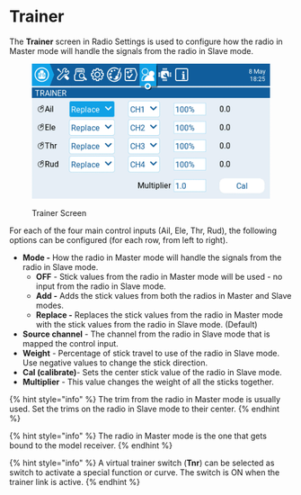 # Trainer

The **Trainer** screen in Radio Settings is used to configure how the radio in Master mode will handle the signals from the radio in Slave mode.

<figure><img src="../../.gitbook/assets/trainer2.png" alt=""><figcaption><p>Trainer Screen</p></figcaption></figure>

For each of the four main control inputs (Ail, Ele, Thr, Rud), the following options can be configured (for each row, from left to right).

* **Mode -** How the radio in Master mode will handle the signals from the radio in Slave mode.&#x20;
  * **OFF** - Stick values from the radio in Master mode will be used - no input from the radio in Slave mode.
  * **Add -** Adds the stick values from both the radios in Master and Slave modes.
  * **Replace -** Replaces the stick values from the radio in Master mode with the stick values from the radio in Slave mode. (Default)
* **Source channel** - The channel from the radio in Slave mode that is mapped the control input.
* **Weight** - Percentage of stick travel to use of the radio in Slave mode. Use negative values to change the stick direction.
* **Cal (calibrate)**- Sets the center stick value of the radio in Slave mode.
* **Multiplier** - This value changes the weight of all the sticks together.&#x20;

{% hint style="info" %}
The trim from the radio in Master mode is usually used. Set the trims on the radio in Slave mode to their center.
{% endhint %}

{% hint style="info" %}
The radio in Master mode is the one that gets bound to the model receiver.
{% endhint %}

{% hint style="info" %}
A virtual trainer switch (**Tnr**) can be selected as switch to activate a special function or curve. The switch is ON when the trainer link is active.
{% endhint %}
